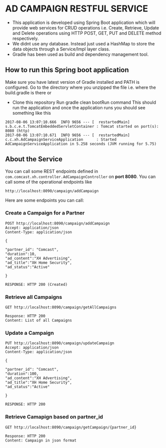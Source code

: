 # AD CAMPAIGN RESTFUL SERVICE

* This application is developed using Spring Boot application which will provide web services for CRUD operations i.e. Create, Retrieve, Update and Delete operations using HTTP POST, GET, PUT and DELETE method respectively.
* We didnt use any database. Instead just used a HashMap to store the data objects through a Service/Impl layer class.
* Gradle has been used as build and dependency management tool.

## How to run this Spring boot application

Make sure you have latest version of Gradle installed and PATH is configured.
Go to the directory where you unzipped the file i.e. where the build.gradle is there
or
* Clone this repository
Run gradle clean bootRun command
This should run the application and once the application runs you should see something like this
```
2017-08-06 13:07:10.666  INFO 9656 --- [  restartedMain] s.b.c.e.t.TomcatEmbeddedServletContainer : Tomcat started on port(s): 8080 (http)
2017-08-06 13:07:10.671  INFO 9656 --- [  restartedMain] c.c.xh.AdCampaignServiceApplication      : Started AdCampaignServiceApplication in 5.258 seconds (JVM running for 5.75)
```

## About the Service

You can call some REST endpoints defined in ```com.comcast.xh.controller.AdCampaignController``` on **port 8080**.
You can call some of the operational endpoints like
```
http://localhost:8090/campaign/addCampaign
```

Here are some endpoints you can call:

### Create a Campaign for a Partner

```
POST http://localhost:8090/campaign/addCampaign
Accept: application/json
Content-Type: application/json

{

"partner_id": "Comcast",
"duration":10,
"ad_content":"XH Advertising",
"ad_title":"XH Home Security",
"ad_status":"Active"

}

RESPONSE: HTTP 200 (Created)
```
### Retrieve all Campaigns

```
GET http://localhost:8090/campaign/getAllCampaigns

Response: HTTP 200
Content: List of all Campaigns
```

### Update a Campaign

```
PUT http://localhost:8090/campaign/updateCampaign
Accept: application/json
Content-Type: application/json

{

"partner_id": "Comcast",
"duration":100,
"ad_content":"XH Advertising",
"ad_title":"XH Home Security",
"ad_status":"Active"

}

RESPONSE: HTTP 200
```

### Retrieve Camapign based on partner_id

```
GET http://localhost:8090/campaign/getCampaign/{partner_id}

Response: HTTP 200
Content: Campaign in json format
```